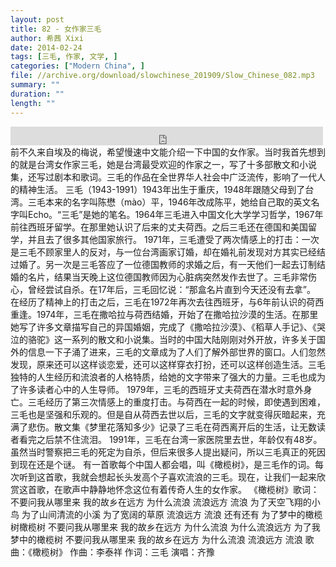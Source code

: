 ```yaml
---
layout: post
title: 82 - 女作家三毛
author: 希茜 Xixi
date: 2014-02-24
tags: [三毛, 作家, 文学, ]
categories: ["Modern China", ]
file: //archive.org/download/slowchinese_201909/Slow_Chinese_082.mp3
summary: ""
duration: ""
length: ""
---
```


<iframe src="https://archive.org/embed/slowchinese_201909/Slow_Chinese_082.mp3" width="500" height="30" frameborder="0" webkitallowfullscreen="true" mozallowfullscreen="true" allowfullscreen></iframe>
前不久来自埃及的梅说，希望慢速中文能介绍一下中国的女作家。当时我首先想到的就是台湾女作家三毛，她是台湾最受欢迎的作家之一，写了十多部散文和小说集，还写过剧本和歌词。三毛的作品在全世界华人社会中广泛流传，影响了一代人的精神生活。
三毛（1943-1991）1943年出生于重庆，1948年跟随父母到了台湾。三毛本来的名字叫陈懋（mào）平，1946年改成陈平，她给自己取的英文名字叫Echo。“三毛”是她的笔名。1964年三毛进入中国文化大学学习哲学，1967年前往西班牙留学。在那里她认识了后来的丈夫荷西。之后三毛还在德国和美国留学，并且去了很多其他国家旅行。
1971年，三毛遭受了两次情感上的打击：一次是三毛不顾家里人的反对，与一位台湾画家订婚，却在婚礼前发现对方其实已经结过婚了。另一次是三毛答应了一位德国教师的求婚之后，有一天他们一起去订制结婚的名片，结果当天晚上这位德国教师因为心脏病突然发作去世了。三毛非常伤心，曾经尝试自杀。在17年后，三毛回忆说：“那盒名片直到今天还没有去拿”。
在经历了精神上的打击之后，三毛在1972年再次去往西班牙，与6年前认识的荷西重逢。1974年，三毛在撒哈拉与荷西结婚，开始了在撒哈拉沙漠的生活。在那里她写了许多文章描写自己的异国婚姻，完成了《撒哈拉沙漠》、《稻草人手记》、《哭泣的骆驼》这一系列的散文和小说集。当时的中国大陆刚刚对外开放，许多关于国外的信息一下子涌了进来，三毛的文章成为了人们了解外部世界的窗口。人们忽然发现，原来还可以这样谈恋爱，还可以这样穿衣打扮，还可以这样创造生活。三毛独特的人生经历和流浪者的人格特质，给她的文字带来了强大的力量。三毛也成为了许多读者心中的人生导师。
1979年，三毛的西班牙丈夫荷西在潜水时意外身亡。三毛经历了第三次情感上的重度打击。与荷西在一起的时候，即使遇到困难，三毛也是坚强和乐观的。但是自从荷西去世以后，三毛的文字就变得灰暗起来，充满了悲伤。散文集《梦里花落知多少》记录了三毛在荷西离开后的生活，让无数读者看完之后禁不住流泪。
1991年，三毛在台湾一家医院里去世，年龄仅有48岁。虽然当时警察把三毛的死定为自杀，但后来很多人提出疑问，所以三毛真正的死因到现在还是个谜。
有一首歌每个中国人都会唱，叫《橄榄树》，是三毛作的词。每次听到这首歌，我就会想起长头发高个子喜欢流浪的三毛。现在，让我们一起来欣赏这首歌，在歌声中静静地怀念这位有着传奇人生的女作家。
《橄榄树》歌词：
不要问我从哪里来
我的故乡在远方
为什么流浪
流浪远方 流浪
为了天空飞翔的小鸟
为了山间清流的小溪
为了宽阔的草原
流浪远方 流浪
还有还有
为了梦中的橄榄树橄榄树
不要问我从哪里来
我的故乡在远方
为什么流浪
为什么流浪远方
为了我梦中的橄榄树
不要问我从哪里来
我的故乡在远方
为什么流浪
流浪远方 流浪
歌曲：《橄榄树》
作曲：李泰祥
作词：三毛
演唱：齐豫
 
